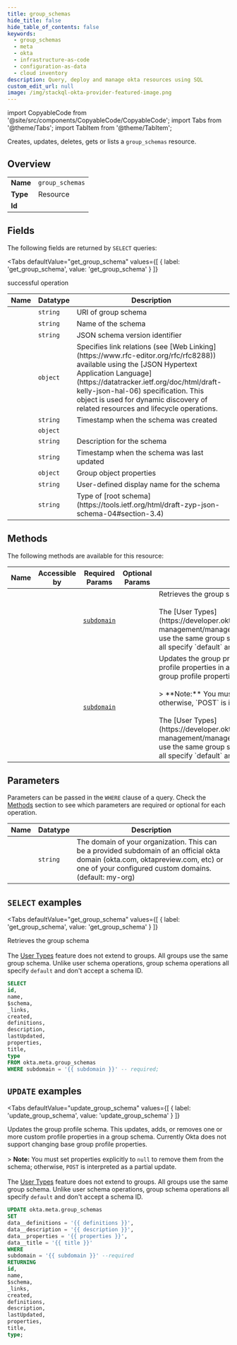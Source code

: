 ```yaml
--- 
title: group_schemas
hide_title: false
hide_table_of_contents: false
keywords:
  - group_schemas
  - meta
  - okta
  - infrastructure-as-code
  - configuration-as-data
  - cloud inventory
description: Query, deploy and manage okta resources using SQL
custom_edit_url: null
image: /img/stackql-okta-provider-featured-image.png
---
```


import CopyableCode from '@site/src/components/CopyableCode/CopyableCode';
import Tabs from '@theme/Tabs';
import TabItem from '@theme/TabItem';

Creates, updates, deletes, gets or lists a <code>group_schemas</code> resource.

## Overview
<table><tbody>
<tr><td><b>Name</b></td><td><code>group_schemas</code></td></tr>
<tr><td><b>Type</b></td><td>Resource</td></tr>
<tr><td><b>Id</b></td><td><CopyableCode code="okta.meta.group_schemas" /></td></tr>
</tbody></table>

## Fields

The following fields are returned by `SELECT` queries:

<Tabs
    defaultValue="get_group_schema"
    values={[
        { label: 'get_group_schema', value: 'get_group_schema' }
    ]}
>
<TabItem value="get_group_schema">

successful operation

<table>
<thead>
    <tr>
    <th>Name</th>
    <th>Datatype</th>
    <th>Description</th>
    </tr>
</thead>
<tbody>
<tr>
    <td><CopyableCode code="id" /></td>
    <td><code>string</code></td>
    <td>URI of group schema</td>
</tr>
<tr>
    <td><CopyableCode code="name" /></td>
    <td><code>string</code></td>
    <td>Name of the schema</td>
</tr>
<tr>
    <td><CopyableCode code="$schema" /></td>
    <td><code>string</code></td>
    <td>JSON schema version identifier</td>
</tr>
<tr>
    <td><CopyableCode code="_links" /></td>
    <td><code>object</code></td>
    <td>Specifies link relations (see [Web Linking](https://www.rfc-editor.org/rfc/rfc8288)) available using the [JSON Hypertext Application Language](https://datatracker.ietf.org/doc/html/draft-kelly-json-hal-06) specification. This object is used for dynamic discovery of related resources and lifecycle operations.</td>
</tr>
<tr>
    <td><CopyableCode code="created" /></td>
    <td><code>string</code></td>
    <td>Timestamp when the schema was created</td>
</tr>
<tr>
    <td><CopyableCode code="definitions" /></td>
    <td><code>object</code></td>
    <td></td>
</tr>
<tr>
    <td><CopyableCode code="description" /></td>
    <td><code>string</code></td>
    <td>Description for the schema</td>
</tr>
<tr>
    <td><CopyableCode code="lastUpdated" /></td>
    <td><code>string</code></td>
    <td>Timestamp when the schema was last updated</td>
</tr>
<tr>
    <td><CopyableCode code="properties" /></td>
    <td><code>object</code></td>
    <td>Group object properties</td>
</tr>
<tr>
    <td><CopyableCode code="title" /></td>
    <td><code>string</code></td>
    <td>User-defined display name for the schema</td>
</tr>
<tr>
    <td><CopyableCode code="type" /></td>
    <td><code>string</code></td>
    <td>Type of [root schema](https://tools.ietf.org/html/draft-zyp-json-schema-04#section-3.4)</td>
</tr>
</tbody>
</table>
</TabItem>
</Tabs>

## Methods

The following methods are available for this resource:

<table>
<thead>
    <tr>
    <th>Name</th>
    <th>Accessible by</th>
    <th>Required Params</th>
    <th>Optional Params</th>
    <th>Description</th>
    </tr>
</thead>
<tbody>
<tr>
    <td><a href="#get_group_schema"><CopyableCode code="get_group_schema" /></a></td>
    <td><CopyableCode code="select" /></td>
    <td><a href="#parameter-subdomain"><code>subdomain</code></a></td>
    <td></td>
    <td>Retrieves the group schema<br /><br />The [User Types](https://developer.okta.com/docs/apihttps://developer.okta.com/docs/api/openapi/okta-management/management/tag/UserType/) feature does not extend to groups. All groups use the same group schema. Unlike user schema operations, group schema operations all specify `default` and don't accept a schema ID.</td>
</tr>
<tr>
    <td><a href="#update_group_schema"><CopyableCode code="update_group_schema" /></a></td>
    <td><CopyableCode code="update" /></td>
    <td><a href="#parameter-subdomain"><code>subdomain</code></a></td>
    <td></td>
    <td>Updates the group profile schema. This updates, adds, or removes one or more custom profile properties in a group schema. Currently Okta does not support changing base group profile properties.<br /><br />&gt; **Note:** You must set properties explicitly to `null` to remove them from the schema; otherwise, `POST` is interpreted as a partial update.<br /><br />The [User Types](https://developer.okta.com/docs/apihttps://developer.okta.com/docs/api/openapi/okta-management/management/tag/UserType/) feature does not extend to groups. All groups use the same group schema. Unlike user schema operations, group schema operations all specify `default` and don't accept a schema ID.</td>
</tr>
</tbody>
</table>

## Parameters

Parameters can be passed in the `WHERE` clause of a query. Check the [Methods](#methods) section to see which parameters are required or optional for each operation.

<table>
<thead>
    <tr>
    <th>Name</th>
    <th>Datatype</th>
    <th>Description</th>
    </tr>
</thead>
<tbody>
<tr id="parameter-subdomain">
    <td><CopyableCode code="subdomain" /></td>
    <td><code>string</code></td>
    <td>The domain of your organization. This can be a provided subdomain of an official okta domain (okta.com, oktapreview.com, etc) or one of your configured custom domains. (default: my-org)</td>
</tr>
</tbody>
</table>

## `SELECT` examples

<Tabs
    defaultValue="get_group_schema"
    values={[
        { label: 'get_group_schema', value: 'get_group_schema' }
    ]}
>
<TabItem value="get_group_schema">

Retrieves the group schema<br /><br />The [User Types](https://developer.okta.com/docs/apihttps://developer.okta.com/docs/api/openapi/okta-management/management/tag/UserType/) feature does not extend to groups. All groups use the same group schema. Unlike user schema operations, group schema operations all specify `default` and don't accept a schema ID.

```sql
SELECT
id,
name,
$schema,
_links,
created,
definitions,
description,
lastUpdated,
properties,
title,
type
FROM okta.meta.group_schemas
WHERE subdomain = '{{ subdomain }}' -- required;
```
</TabItem>
</Tabs>


## `UPDATE` examples

<Tabs
    defaultValue="update_group_schema"
    values={[
        { label: 'update_group_schema', value: 'update_group_schema' }
    ]}
>
<TabItem value="update_group_schema">

Updates the group profile schema. This updates, adds, or removes one or more custom profile properties in a group schema. Currently Okta does not support changing base group profile properties.<br /><br />&gt; **Note:** You must set properties explicitly to `null` to remove them from the schema; otherwise, `POST` is interpreted as a partial update.<br /><br />The [User Types](https://developer.okta.com/docs/apihttps://developer.okta.com/docs/api/openapi/okta-management/management/tag/UserType/) feature does not extend to groups. All groups use the same group schema. Unlike user schema operations, group schema operations all specify `default` and don't accept a schema ID.

```sql
UPDATE okta.meta.group_schemas
SET 
data__definitions = '{{ definitions }}',
data__description = '{{ description }}',
data__properties = '{{ properties }}',
data__title = '{{ title }}'
WHERE 
subdomain = '{{ subdomain }}' --required
RETURNING
id,
name,
$schema,
_links,
created,
definitions,
description,
lastUpdated,
properties,
title,
type;
```
</TabItem>
</Tabs>
